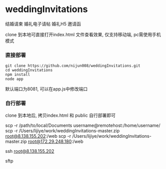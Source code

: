 # weddingInvitations

结婚请柬 婚礼电子请帖 婚礼H5 邀请函

clone 到本地可直接打开index.html 文件查看效果, 仅支持移动端, pc需使用手机模式

### 直接部署

```
git clone https://github.com/nijun008/weddingInvitations.git
cd weddingInvitations
npm install
node app
```

默认端口为8081, 可以在app.js中修改端口

### 自行部署

clone 到本地后, 拷贝index.html 和 public 自行部署即可

scp -r /path/to/local/Documents username@remotehost:/home/username/
scp -r /Users/lijiye/work/weddingInvitations-master.zip  root@8.138.155.202:/web
scp -r /Users/lijiye/work/weddingInvitations-master.zip  root@172.29.248.180:/web

ssh root@8.138.155.202


sftp
